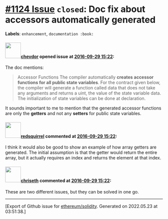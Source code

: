 # [\#1124 Issue](https://github.com/ethereum/solidity/issues/1124) `closed`: Doc fix about accessors automatically generated
**Labels**: `enhancement`, `documentation :book:`


#### <img src="https://avatars.githubusercontent.com/u/738724?u=091269e9422b2df3c2718b9ffba9ca4c96d8836d&v=4" width="50">[chevdor](https://github.com/chevdor) opened issue at [2016-09-29 15:22](https://github.com/ethereum/solidity/issues/1124):

The doc mentions:

> Accessor Functions
> The compiler automatically **creates accessor functions for all public state variables**. For the contract given below, the compiler will generate a function called data that does not take any arguments and returns a uint, the value of the state variable data. The initialization of state variables can be done at declaration.

It sounds important to me to mention that the generated accessor functions are only the **getters** and not any **setters** for public state variables.


#### <img src="https://avatars.githubusercontent.com/u/2512?v=4" width="50">[redsquirrel](https://github.com/redsquirrel) commented at [2016-09-29 15:22](https://github.com/ethereum/solidity/issues/1124#issuecomment-250500740):

I think it would also be good to show an example of how array getters are generated. The initial assumption is that the getter would return the entire array, but it actually requires an index and returns the element at that index.

#### <img src="https://avatars.githubusercontent.com/u/9073706?v=4" width="50">[chriseth](https://github.com/chriseth) commented at [2016-09-29 15:22](https://github.com/ethereum/solidity/issues/1124#issuecomment-251534524):

These are two different issues, but they can be solved in one go.


-------------------------------------------------------------------------------



[Export of Github issue for [ethereum/solidity](https://github.com/ethereum/solidity). Generated on 2022.05.23 at 03:51:38.]
